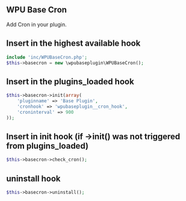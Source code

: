 WPU Base Cron
---

Add Cron in your plugin.

## Insert in the highest available hook

```php
include 'inc/WPUBaseCron.php';
$this->basecron = new \wpubaseplugin\WPUBaseCron();
```

## Insert in the plugins_loaded hook

```php
$this->basecron->init(array(
    'pluginname' => 'Base Plugin',
    'cronhook' => 'wpubaseplugin__cron_hook',
    'croninterval' => 900
));
```

## Insert in init hook (if ->init() was not triggered from plugins_loaded)

```php
$this->basecron->check_cron();
```

## uninstall hook ##

```php
$this->basecron->uninstall();
```
